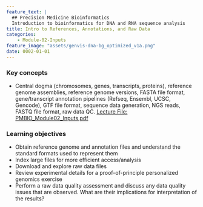 ```yaml
---
feature_text: |
  ## Precision Medicine Bioinformatics
  Introduction to bioinformatics for DNA and RNA sequence analysis
title: Intro to References, Annotations, and Raw Data
categories:
    - Module-02-Inputs
feature_image: "assets/genvis-dna-bg_optimized_v1a.png"
date: 0002-01-01
---
```


### Key concepts
* Central dogma (chromosomes, genes, transcripts, proteins), reference genome assemblies, reference genome versions, FASTA file format, gene/transcript annotation pipelines (Refseq, Ensembl, UCSC, Gencode), GTF file format, sequence data generation, NGS reads, FASTQ file format, raw data QC. [Lecture File: PMBIO_Module02_Inputs.pdf](/assets/lectures/PMBIO_Module02_Inputs.pdf)

### Learning objectives
* Obtain reference genome and annotation files and understand the standard formats used to represent them
* Index large files for more efficient access/analysis
* Download and explore raw data files
* Review experimental details for a proof-of-principle personalized genomics exercise
* Perform a raw data quality assessment and discuss any data quality issues that are observed. What are their implications for interpretation of the results?
